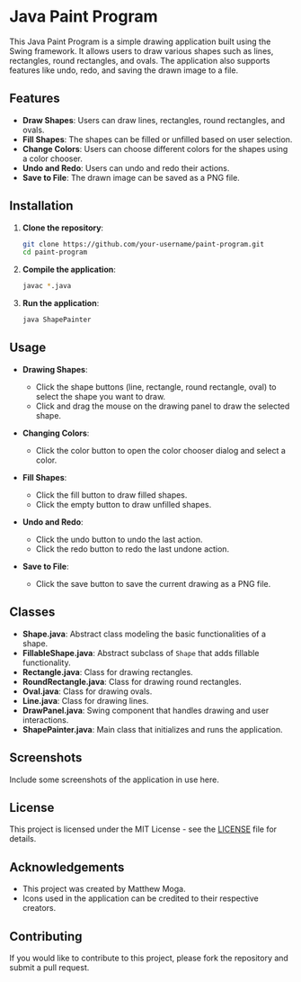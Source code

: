 # Java Paint Program

This Java Paint Program is a simple drawing application built using the Swing framework. It allows users to draw various shapes such as lines, rectangles, round rectangles, and ovals. The application also supports features like undo, redo, and saving the drawn image to a file.

## Features

- **Draw Shapes**: Users can draw lines, rectangles, round rectangles, and ovals.
- **Fill Shapes**: The shapes can be filled or unfilled based on user selection.
- **Change Colors**: Users can choose different colors for the shapes using a color chooser.
- **Undo and Redo**: Users can undo and redo their actions.
- **Save to File**: The drawn image can be saved as a PNG file.

## Installation

1. **Clone the repository**:
    ```bash
    git clone https://github.com/your-username/paint-program.git
    cd paint-program
    ```

2. **Compile the application**:
    ```bash
    javac *.java
    ```

3. **Run the application**:
    ```bash
    java ShapePainter
    ```

## Usage

- **Drawing Shapes**:
  - Click the shape buttons (line, rectangle, round rectangle, oval) to select the shape you want to draw.
  - Click and drag the mouse on the drawing panel to draw the selected shape.
  
- **Changing Colors**:
  - Click the color button to open the color chooser dialog and select a color.
  
- **Fill Shapes**:
  - Click the fill button to draw filled shapes.
  - Click the empty button to draw unfilled shapes.
  
- **Undo and Redo**:
  - Click the undo button to undo the last action.
  - Click the redo button to redo the last undone action.
  
- **Save to File**:
  - Click the save button to save the current drawing as a PNG file.

## Classes

- **Shape.java**: Abstract class modeling the basic functionalities of a shape.
- **FillableShape.java**: Abstract subclass of `Shape` that adds fillable functionality.
- **Rectangle.java**: Class for drawing rectangles.
- **RoundRectangle.java**: Class for drawing round rectangles.
- **Oval.java**: Class for drawing ovals.
- **Line.java**: Class for drawing lines.
- **DrawPanel.java**: Swing component that handles drawing and user interactions.
- **ShapePainter.java**: Main class that initializes and runs the application.

## Screenshots

Include some screenshots of the application in use here.

## License

This project is licensed under the MIT License - see the [LICENSE](LICENSE) file for details.

## Acknowledgements

- This project was created by Matthew Moga.
- Icons used in the application can be credited to their respective creators.

## Contributing

If you would like to contribute to this project, please fork the repository and submit a pull request.
